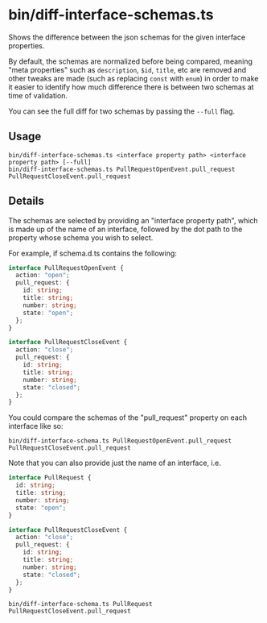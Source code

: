 # bin/diff-interface-schemas.ts

Shows the difference between the json schemas for the given interface
properties.

By default, the schemas are normalized before being compared, meaning "meta
properties" such as `description`, `$id`, `title`, etc are removed and other
tweaks are made (such as replacing `const` with `enum`) in order to make it
easier to identify how much difference there is between two schemas at time of
validation.

You can see the full diff for two schemas by passing the `--full` flag.

## Usage

    bin/diff-interface-schemas.ts <interface property path> <interface property path> [--full]
    bin/diff-interface-schemas.ts PullRequestOpenEvent.pull_request PullRequestCloseEvent.pull_request

## Details

The schemas are selected by providing an "interface property path", which is
made up of the name of an interface, followed by the dot path to the property
whose schema you wish to select.

For example, if schema.d.ts contains the following:

```ts
interface PullRequestOpenEvent {
  action: "open";
  pull_request: {
    id: string;
    title: string;
    number: string;
    state: "open";
  };
}

interface PullRequestCloseEvent {
  action: "close";
  pull_request: {
    id: string;
    title: string;
    number: string;
    state: "closed";
  };
}
```

You could compare the schemas of the "pull_request" property on each interface
like so:

    bin/diff-interface-schema.ts PullRequestOpenEvent.pull_request PullRequestCloseEvent.pull_request

Note that you can also provide just the name of an interface, i.e.

```ts
interface PullRequest {
  id: string;
  title: string;
  number: string;
  state: "open";
}

interface PullRequestCloseEvent {
  action: "close";
  pull_request: {
    id: string;
    title: string;
    number: string;
    state: "closed";
  };
}
```

    bin/diff-interface-schema.ts PullRequest PullRequestCloseEvent.pull_request
